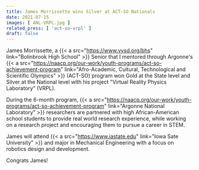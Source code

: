 ```yaml
---
title: James Morrissette wins Silver at ACT-SO Nationals
date: 2021-07-15
images: [ ANL-VRPL.jpg ]
related_press: [ 'act-so-vrpl' ]
draft: false
---
```


James Morrissette, a {{< a src="https://www.vvsd.org/bhs" link="Bolinbrook High School" >}} Senior that I mentored through Argonne's {{< a src="https://naacp.org/our-work/youth-programs/act-so-achievement-program" link="Afro-Academic, Cultural, Technological and Scientific Olympics" >}} (ACT-SO) program won Gold at the State level and Silver at the National level with his project "Virtual Reality Physics Laboratory" (VRPL). 

During the 6-month program, {{< a src="https://naacp.org/our-work/youth-programs/act-so-achievement-program" link="Argonne National Laboratory" >}} researchers are partnered with high African-American school students to provide real world research experience, while working on a research project and encouraging them to pursue a career in STEM.

James will attend {{< a src="https://www.iastate.edu" link="Iowa Sate University" >}} and major in Mechanical Engineering with a focus on robotics design and development.

Congrats James!
